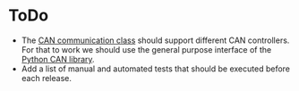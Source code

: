 # ToDo

- The [CAN communication class](../CanFd.py) should support different CAN controllers. For that to work we should use the general purpose interface of the [Python CAN library](https://python-can.readthedocs.io/).
- Add a list of manual and automated tests that should be executed before each release.
